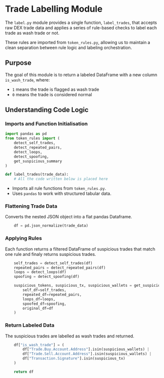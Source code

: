 # Trade Labelling Module

The `label.py` module provides a single function, `label_trades`, that accepts raw DEX trade data and applies a series of rule-based checks to label each trade as wash trade or not.

These rules are imported from `token_rules.py`, allowing us to maintain a clean separation between rule logic and labeling orchestration.

## Purpose

The goal of this module is to return a labeled DataFrame with a new column `is_wash_trade`, where:
- `1` means the trade is flagged as wash trade
- `0` means the trade is considered normal

## Understanding Code Logic

### Imports and Function Initialisation

```py
import pandas as pd
from token_rules import (
    detect_self_trades,
    detect_repeated_pairs,
    detect_loops,
    detect_spoofing,
    get_suspicious_summary
)

def label_trades(trade_data):
    # All the code written below is placed here
```

- Imports all rule functions from `token_rules.py`.
- Uses `pandas` to work with structured tabular data.

### Flattening Trade Data

Converts the nested JSON object into a flat pandas Dataframe.

```py
    df = pd.json_normalize(trade_data)
```

### Applying Rules 

Each function returns a filtered DataFrame of suspicious trades that match one rule and finaly returns suspicious trades.

```py
    self_trades = detect_self_trades(df)
    repeated_pairs = detect_repeated_pairs(df)
    loops = detect_loops(df)
    spoofing = detect_spoofing(df)

    suspicious_tokens, suspicious_tx, suspicious_wallets = get_suspicious_summary(
        self_df=self_trades,
        repeated_df=repeated_pairs,
        loops_df=loops,
        spoofed_df=spoofing,
        original_df=df
    )
```

### Return Labeled Data

The suspicious trades are labelled as wash trades and returned.

```py
    df["is_wash_trade"] = (
        df["Trade.Buy.Account.Address"].isin(suspicious_wallets) |
        df["Trade.Sell.Account.Address"].isin(suspicious_wallets) |
        df["Transaction.Signature"].isin(suspicious_tx)
    )

    return df
```